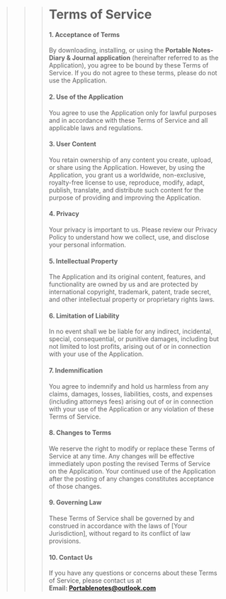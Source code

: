 >>># Terms of Service
>>>#### 1. Acceptance of Terms
>>>By downloading, installing, or using the **Portable Notes-Diary & Journal application** (hereinafter referred to as the Application), you agree to be bound by these Terms of Service. If you do not agree to these terms, please do not use the Application.
>>>#### 2. Use of the Application
>>>You agree to use the Application only for lawful purposes and in accordance with these Terms of Service and all applicable laws and regulations.
>>>#### 3. User Content
>>>You retain ownership of any content you create, upload, or share using the Application. However, by using the Application, you grant us a worldwide, non-exclusive, royalty-free license to use, reproduce, modify, adapt, publish, translate, and distribute such content for the purpose of providing and improving the Application.
>>>#### 4. Privacy
>>>Your privacy is important to us. Please review our Privacy Policy to understand how we collect, use, and disclose your personal information.
>>>#### 5. Intellectual Property
>>>The Application and its original content, features, and functionality are owned by us and are protected by international copyright, trademark, patent, trade secret, and other intellectual property or proprietary rights laws.
>>>#### 6. Limitation of Liability
>>>In no event shall we be liable for any indirect, incidental, special, consequential, or punitive damages, including but not limited to lost profits, arising out of or in connection with your use of the Application.
>>>#### 7. Indemnification
>>>You agree to indemnify and hold us harmless from any claims, damages, losses, liabilities, costs, and expenses (including attorneys fees) arising out of or in connection with your use of the Application or any violation of these Terms of Service.
>>>#### 8. Changes to Terms
>>>We reserve the right to modify or replace these Terms of Service at any time. Any changes will be effective immediately upon posting the revised Terms of Service on the Application. Your continued use of the Application after the posting of any changes constitutes acceptance of those changes.
>>>#### 9. Governing Law
>>>These Terms of Service shall be governed by and construed in accordance with the laws of [Your Jurisdiction], without regard to its conflict of law provisions.
>>>#### 10. Contact Us
>>>If you have any questions or concerns about these Terms of Service, please contact us at  
>>>**Email: Portablenotes@outlook.com**